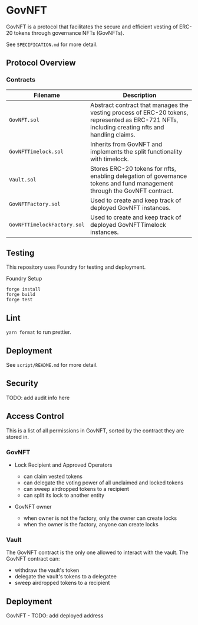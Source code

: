 # GovNFT

GovNFT is a protocol that facilitates the secure and efficient vesting of ERC-20 tokens through governance NFTs (GovNFTs).

See `SPECIFICATION.md` for more detail.

## Protocol Overview

### Contracts

| Filename                    | Description                                                                                                                                    |
| --------------------------- | ---------------------------------------------------------------------------------------------------------------------------------------------- |
| `GovNFT.sol`                | Abstract contract that manages the vesting process of ERC-20 tokens, represented as ERC-721 NFTs, including creating nfts and handling claims. |
| `GovNFTTimelock.sol`        | Inherits from GovNFT and implements the split functionality with timelock.                                                                     |
| `Vault.sol`                 | Stores ERC-20 tokens for nfts, enabling delegation of governance tokens and fund management through the GovNFT contract.                       |
| `GovNFTFactory.sol`         | Used to create and keep track of deployed GovNFT instances.                                                                                    |
| `GovNFTTimelockFactory.sol` | Used to create and keep track of deployed GovNFTTimelock instances.                                                                            |

## Testing

This repository uses Foundry for testing and deployment.

Foundry Setup

```
forge install
forge build
forge test
```

## Lint

`yarn format` to run prettier.

## Deployment

See `script/README.md` for more detail.

## Security

TODO: add audit info here

## Access Control

This is a list of all permissions in GovNFT, sorted by the contract they are stored in.

### GovNFT

- Lock Recipient and Approved Operators

  - can claim vested tokens
  - can delegate the voting power of all unclaimed and locked tokens
  - can sweep airdropped tokens to a recipient
  - can split its lock to another entity

- GovNFT owner
  - when owner is not the factory, only the owner can create locks
  - when the owner is the factory, anyone can create locks

### Vault

The GovNFT contract is the only one allowed to interact with the vault.
The GovNFT contract can:

- withdraw the vault's token
- delegate the vault's tokens to a delegatee
- sweep airdropped tokens to a recipient

## Deployment

GovNFT - TODO: add deployed address
